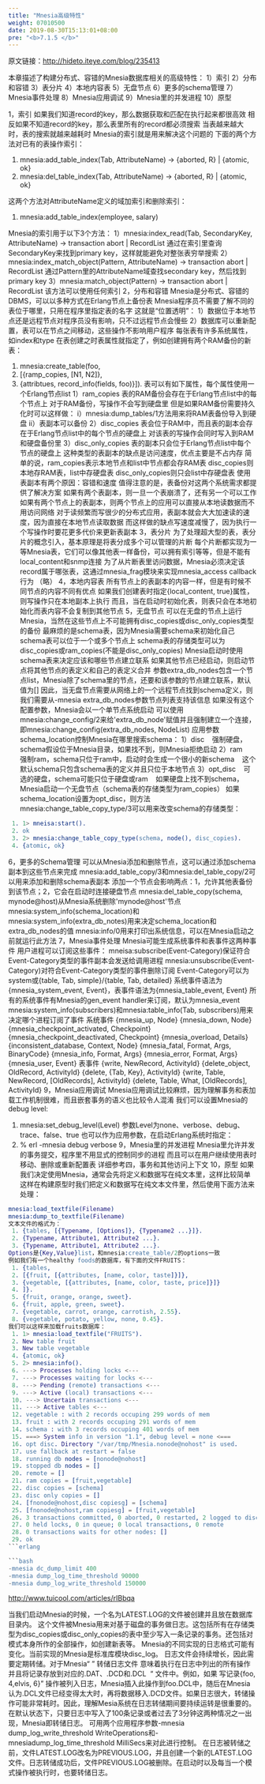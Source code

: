 ```yaml
---
title: "Mnesia高级特性"
weight: 07010500
date: 2019-08-30T15:13:01+08:00
pre: "<b>7.1.5 </b>"
---
```



原文链接：<http://hideto.iteye.com/blog/235413>

本章描述了构建分布式、容错的Mnesia数据库相关的高级特性：
1）索引
2）分布和容错
3）表分片
4）本地内容表
5）无盘节点
6）更多的schema管理
7）Mnesia事件处理
8）Mnesia应用调试
9）Mnesia里的并发进程
10）原型

1，索引
如果我们知道record的key，那么数据获取和匹配在执行起来都很高效
相反如果不知道record的key，那么表里所有的record都必须搜索
当表越来越大时，表的搜索就越来越耗时
Mnesia的索引就是用来解决这个问题的
下面的两个方法对已有的表操作索引：

 1. mnesia:add_table_index(Tab, AttributeName) -> {aborted, R} | {atomic, ok}
 2. mnesia:del_table_index(Tab, AttributeName) -> {aborted, R} | {atomic, ok}

这两个方法对AttributeName定义的域加索引和删除索引：

 1. mnesia:add_table_index(employee, salary)

Mnesia的索引用于以下3个方法：
1）mnesia:index_read(Tab, SecondaryKey, AttributeName) -> transaction abort | RecordList
      通过在索引里查询SecondaryKey来找到primary key，这样就能避免对整张表穷举搜索
2）mnesia:index_match_object(Pattern, AttributeName) -> transaction abort | RecordList
      通过Pattern里的AttributeName域查找secondary key，然后找到primary key
3）mnesia:match_object(Pattern) -> transaction abort | RecordList
      该方法可以使用任何索引
2，分布和容错
Mnesia是分布式、容错的DBMS，可以以多种方式在Erlang节点上备份表
Mnesia程序员不需要了解不同的表位于哪里，只用在程序里指定表的名字
这就是“位置透明”：
1）数据位于本地节点还是远程节点对程序员没有影响，只不过远程节点会慢些
2）数据库可以重新配置，表可以在节点之间移动，这些操作不影响用户程序
每张表有许多系统属性，如index和type
在表创建之时表属性就指定了，例如创建拥有两个RAM备份的新表：

 1. mnesia:create_table(foo,
 2. [{ramp_copies, [N1, N2]},
 3. {attribtues, record_info(fields, foo)}]).
表可以有如下属性，每个属性使用一个Erlang节点list
1）ram_copies
表的RAM备份会存在于Erlang节点list中的每个节点上
对于RAM备份，写操作不会写到硬盘里
但是如果RAM备份需要持久化时可以这样做：
i）mnesia:dump_tables/1方法用来将RAM表备份导入到硬盘
ii）表副本可以备份
2）disc_copies
表会位于RAM中，而且表的副本会存在于Erlang节点list中的每个节点的硬盘上
对该表的写操作会同时写入到RAM和硬盘备份里
3）disc_only_copies
表的副本只会位于Erlang节点list中每个节点的硬盘上
这种类型的表副本的缺点是访问速度，优点主要是不占内存
简单的说，ram_copies表示本地节点和list中节点都会存RAM表
disc_copies则本地存RAM表，list中存硬盘表
disc_only_copies则只会list中存硬盘表
使用表副本有两个原因：容错和速度
值得注意的是，表备份对这两个系统需求都提供了解决方案
如果有两个表副本，则一旦一个表崩溃了，还有另一个可以工作
如果有两个节点上的表副本，则两个节点上的应用可以直接从本地读数据而不用访问网络
对于读频繁而写很少的分布式应用，表副本就会大大加速读的速度，因为直接在本地节点读取数据
而这样做的缺点写速度减慢了，因为执行一个写操作时要花更多代价来更新表副本
3，表分片
为了处理超大型的表，表分片的概念引入，基本原理是将表分成多个可以管理的片断
每个片断都实现为一等Mnesia表，它们可以像其他表一样备份，可以拥有索引等等，但是不能有local_content和snmp连接
为了从片断表里访问数据，Mnesia必须决定该record属于哪张表，这通过mnesia_frag模块来实现mnesia_access callback行为
（略）
4，本地内容表
所有节点上的表副本的内容一样，但是有时候不同节点的内容不同有优点
如果我们创建表时指定{local_content, true}属性，则写操作只在本地副本上执行
而且，当在启动时初始化表，则表只会在本地初始化而表内容不会复制到其他节点
5，无盘节点
可以在无盘的节点上运行Mnesia，当然在这些节点上不可能拥有disc_copies或disc_only_copies类型的备份
最麻烦的是schema表，因为Mnesia需要schema来初始化自己
schema表可以位于一个或多个节点上
schema表的存储类型可以为disc_copies或ram_copies(不能是disc_only_copies)
Mnesia启动时使用schema表来决定应该和哪些节点建立联系
如果其他节点已经启动，则启动节点将其他节点的表定义和自己的表定义合并
参数extra_db_nodes包含一个节点list，Mnesia除了schema里的节点，还要和该参数的节点建立联系，默认值为[]
因此，当无盘节点需要从网络上的一个远程节点找到schema定义，则我们需要从-mnesia extra_db_nodes参数节点列表支持该信息
如果没有这个配置参数，Mnesia会以一个单节点系统启动
可以使用mnesia:change_config/2来给'extra_db_node'赋值并且强制建立一个连接，即mnesia:change_config(extra_db_nodes, NodeList)
应用参数schema_location控制Mnesia在哪里搜索schema：
1）disc
   强制硬盘，schema假设位于Mnesia目录，如果找不到，则Mnesia拒绝启动
2）ram
   强制ram，schema只位于ram中，启动时会生成一个很小的新schema
   这个默认schema只包含schema表的定义并且只位于本地节点
3）opt_disc
   可选的硬盘，schema可能只位于硬盘或ram
   如果硬盘上找不到schema，Mnesia启动一个无盘节点（schema表的存储类型为ram_copies）
如果schema_location设置为opt_disc，则方法mnesia:change_table_copy_type/3可以用来改变schema的存储类型：

```erlang
 1. 1> mneisa:start().
 2. ok
 3. 2> mnesia:change_table_copy_type(schema, node(), disc_copies).
 4. {atomic, ok}
 ```

6，更多的Schema管理
可以从Mnesia添加和删除节点，这可以通过添加schema副本到这些节点来完成
mnesia:add_table_copy/3和mnesia:del_table_copy/2可以用来添加和删除schema表副本
添加一个节点会影响两点：1，允许其他表备份到该节点；2，它会在启动时连接硬盘节点
mnesia:del_table_copy(schema, mynode@host)从Mnesia系统删除'mynode@host'节点
mnesia:system_info(schema_location)和mnesia:system_info(extra_db_notes)用来决定schema_location和extra_db_nodes的值
mnesia:info/0用来打印出系统信息，可以在Mnesia启动之前就运行此方法
7，Mnesia事件处理
Mnesia可能生成系统事件和表事件这两种事件
用户进程可以订阅这些事件：
mneisa:subscribe(Event-Category)保证符合Event-Category类型的事件副本会发送给调用进程
mnesia:unsubscribe(Event-Category)对符合Event-Category类型的事件删除订阅
Event-Category可以为system或{table, Tab, simple}/{table, Tab, detailed}
系统事件语法为{mnesia_system_event, Event}，表事件语法为{mnesia_table_event, Event}
所有的系统事件有Mnesia的gen_event handler来订阅，默认为mnesia_event
mnesia:system_info(subscribers)和mnesia:table_info(Tab, subscribers)用来决定哪个进程订阅了事件
系统事件
{mnesia_up, Node}
{mnesia_down, Node}
{mnesia_checkpoint_activated, Checkpoint}
{mnesia_checkpoint_deactivated, Checkpoint}
{mnesia_overload, Details}
{inconsistent_database, Context, Node}
{mnesia_fatal, Format, Args, BinaryCode}
{mnesia_info, Format, Args}
{mnesia_error, Format, Args}
{mnesia_user, Event}
表事件
{write, NewRecord, ActivityId}
{delete_object, OldRecord, ActivityId}
{delete, {Tab, Key}, ActivityId}
{write, Table, NewRecord, [OldRecords], ActivityId}
{delete, Table, What, [OldRecords], ActivityId}
9，Mnesia应用调试
Mnesia应用调试比较麻烦，因为理解事务和表加载工作机制很难，而且嵌套事务的语义也比较令人混淆
我们可以设置Mnesia的debug level:

 1. mnesia:set_debug_level(Level)
参数Level为none、verbose、debug、trace、false、true
也可以作为应用参数，在启动Erlang系统时指定：
 1. % erl -mnesia debug verbose
9，Mnesia里的并发进程
Mnesia里允许并发的事务提交，程序里不用显式的控制同步的进程
而且可以在用户继续使用表时移动、删除或重新配置表
详细参考四，事务和其他访问上下文
10，原型
如果我们决定使用Mnesia，通常会先将定义和数据写在纯文本里，这样比较简单
这样在构建原型时我们把定义和数据写在纯文本文件里，然后使用下面方法来处理：

```erlang
mnesia:load_textfile(Filename)
mnesia:dump_to_textfile(Filename)
文本文件的格式为：
 1. {tables, [{Typename, [Options]}, {Typename2 ...}]}.
 2. {Typename, Attribute1, Attribute2 ...}.
 3. {Typename, Attribute1, Attribute2 ...}.
Options是{Key,Value}list，和mnesia:create_table/2的options一致
例如我们有一个healthy foods的数据库，有下面的文件FRUITS：
 1. {tables,
 2. [{fruit, [{attributes, [name, color, taste]}]},
 3. {vegetable, [{attributes, [name, color, taste, price]}]}
 4. ]}.
 5. {fruit, orange, orange, sweet}.
 6. {fruit, apple, green, sweet}.
 7. {vegetable, carrot, orange, carrotish, 2.55}.
 8. {vegetable, potato, yellow, none, 0.45}.
我们可以这样来加载fruits数据库：
 1. 1> mnesia:load_textfile("FRUITS").
 2. New table fruit
 3. New table vegetable
 4. {atomic, ok}
 5. 2> mnesia:info().
 6. ---> Processes holding locks <---
 7. ---> Processes waiting for locks <---
 8. ---> Pending (remote) transactions <---
 9. ---> Active (local) transactions <---
 10. ---> Uncertain transactions <---
 11. ---> Active tables <---
 12. vegetable : with 2 records occuping 299 words of mem
 13. fruit : with 2 records occuping 291 words of mem
 14. schema : with 3 records occuping 401 words of mem
 15. ===> System info in version "1.1", debug level = none <===
 16. opt disc. Directory "/var/tmp/Mnesia.nonode@nohost" is used.
 17. use fallback at restart = false
 18. running db nodes = [nonode@nohost]
 19. stopped db nodes = []
 20. remote = []
 21. ram copies = [fruit,vegetable]
 22. disc copies = [schema]
 23. disc only copies = []
 24. [fnonode@nohost,disc copiesg] = [schema]
 25. [fnonode@nohost,ram copiesg] = [fruit,vegetable]
 26. 3 transactions committed, 0 aborted, 0 restarted, 2 logged to disc
 27. 0 held locks, 0 in queue; 0 local transactions, 0 remote
 28. 0 transactions waits for other nodes: []
 29. ok
```erlang

```bash
-mnesia dc_dump_limit 400
-mnesia dump_log_time_threshold 90000
-mnesia dump_log_write_threshold 150000
```

<http://www.tuicool.com/articles/rIBbqa>

当我们启动Mnesia的时候，一个名为LATEST.LOG的文件被创建并且放在数据库目录内。
这个文件被Mnesia用来对基于磁盘的事务做日志。这包括所有在存储类型为disc_copies或disc_only_copies的表中至少写入一条记录的事务。还包括对模式本身所作的全部操作，如创建新表等。
Mnesia的不同实现的日志格式可能有变化。当前实现的Mnesia是标准库模块disc_log。
日志文件会持续增长，因此需要定期转储。对于Mnesia“ ” 转储日志文件 意味着执行在日志中列出的所有操作并且将记录存放到对应的.DAT、.DCD和.DCL  “ 文件中。例如，如果 写记录{foo, 4,elvis, 6}” 操作被列入日志，Mnesia插入此操作到foo.DCL中，随后在Mnesia认为.DCL文件已经变得太大时，再将数据移入.DCD文件。如果日志很大，转储操作可能非常耗时。因此，理解Mesia系统在日志转储期间要持续运转是很重要的。
在默认状态下，只要日志中写入了100条记录或者过去了3分钟这两种情况之一出现，Mnesia即转储日志。
可用两个应用程序参数-mnesia dump_log_write_threshold WriteOperations和-mnesiadump_log_time_threshold MilliSecs来对此进行控制。
在日志被转储之前，文件LATEST.LOG改名为PREVIOUS.LOG，并且创建一个新的LATEST.LOG文件。日志转储成功后，文件PREVIOUS.LOG被删除。在启动时以及每当一个模式操作被执行时，也要转储日志。
